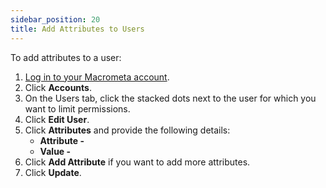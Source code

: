 ```yaml
---
sidebar_position: 20
title: Add Attributes to Users
---
```


To add attributes to a user:

1. [Log in to your Macrometa account](https://auth.paas.macrometa.io/).
1. Click **Accounts**.
1. On the Users tab, click the stacked dots next to the user for which you want to limit permissions.
1. Click **Edit User**.
1. Click **Attributes** and provide the following details:
    - **Attribute -** 
    - **Value -** 
1. Click **Add Attribute** if you want to add more attributes.
1. Click **Update**.